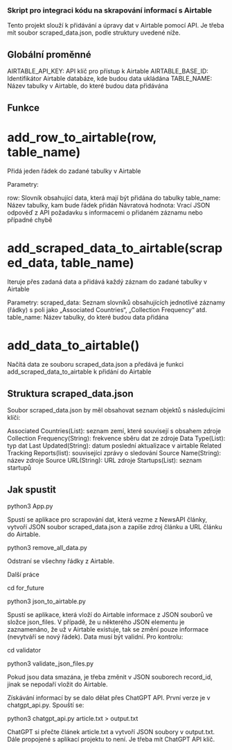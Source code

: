 ### Skript pro integraci kódu na skrapování informací s Airtable
Tento projekt slouží k přidávání a úpravy dat v Airtable pomocí API. Je třeba mít soubor scraped_data.json, podle struktury uvedené níže.

## Globální proměnné
AIRTABLE_API_KEY: API klíč pro přístup k Airtable
AIRTABLE_BASE_ID: Identifikátor Airtable databáze, kde budou data ukládána
TABLE_NAME: Název tabulky v Airtable, do které budou data přidávána

## Funkce
# add_row_to_airtable(row, table_name)
Přidá jeden řádek do zadané tabulky v Airtable

Parametry:

row: Slovník obsahující data, která mají být přidána do tabulky
table_name: Název tabulky, kam bude řádek přidán
Návratová hodnota: Vrací JSON odpověď z API požadavku s informacemi o přidaném záznamu nebo případné chybě

# add_scraped_data_to_airtable(scraped_data, table_name)
Iteruje přes zadaná data a přidává každý záznam do zadané tabulky v Airtable

Parametry:
scraped_data: Seznam slovníků obsahujících jednotlivé záznamy (řádky) s poli jako „Associated Countries“, „Collection Frequency“ atd.
table_name: Název tabulky, do které budou data přidána

# add_data_to_airtable()
Načítá data ze souboru scraped_data.json a předává je funkci add_scraped_data_to_airtable k přidání do Airtable

## Struktura scraped_data.json
Soubor scraped_data.json by měl obsahovat seznam objektů s následujícími klíči:

Associated Countries(List): seznam zemí, které souvisejí s obsahem zdroje
Collection Frequency(String): frekvence sběru dat ze zdroje
Data Type(List): typ dat
Last Updated(String): datum poslední aktualizace v airtable
Related Tracking Reports(list): související zprávy o sledování
Source Name(String): název zdroje
Source URL(String): URL zdroje
Startups(List): seznam startupů

## Jak spustit
python3 App.py

Spustí se aplikace pro scrapování dat, která vezme z NewsAPI články, vytvoří JSON soubor scraped_data.json a zapíše zdroj článku a URL článku do Airtable.

python3 remove_all_data.py

Odstraní se všechny řádky z Airtable.

Další práce

cd for_future

python3 json_to_airtable.py

Spustí se aplikace, která vloží do Airtable informace z JSON souborů ve složce json_files. V případě, že u některého JSON elementu je zaznamenáno, že už v Airtable existuje, tak se změní pouze informace (nevytváří se nový řádek). Data musí být validní. Pro kontrolu:

cd validator

python3 validate_json_files.py

Pokud jsou data smazána, je třeba změnit v JSON souborech record_id, jinak se nepodaří vložit do Airtable.


Získávání informací by se dalo dělat přes ChatGPT API. První verze je v chatgpt_api.py. Spouští se:

python3 chatgpt_api.py article.txt > output.txt

ChatGPT si přečte článek article.txt a vytvoří JSON soubory v output.txt. Dále propojené s aplikací projektu to není. Je třeba mít ChatGPT API klíč.